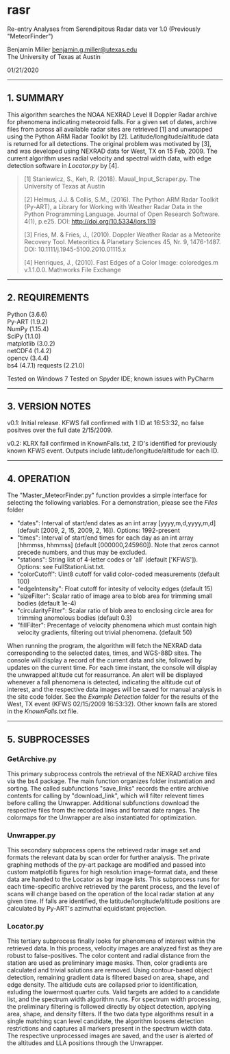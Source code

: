 # rasr
Re-entry Analyses from Serendipitous Radar data
ver 1.0
(Previously "MeteorFinder")

Benjamin Miller <benjamin.g.miller@utexas.edu>  
The University of Texas at Austin 

01/21/2020

---

## 1. SUMMARY

This algorithm searches the NOAA NEXRAD Level II Doppler Radar archive for phenomena indicating meteoroid falls.  For a given set of dates, archive files from across all available radar sites are retrieved \[1] and unwrapped using the Python ARM Radar Toolkit by \[2].  Latitude/longitude/altitude data is returned for all detections.  The original problem was motivated by \[3], and was developed using NEXRAD data for West, TX on 15 Feb, 2009.  The current algorithm uses radial velocity and spectral width data, with edge detection software in *Locator.py* by \[4].

> \[1] Staniewicz, S., Keh, R. (2018). Maual_Input_Scraper.py. The University of Texas at Austin
>
> \[2] Helmus, J.J. & Collis, S.M., (2016). The Python ARM Radar Toolkit (Py-ART), a Library for Working with Weather Radar Data in the Python Programming Language. Journal of Open Research Software. 4(1), p.e25. DOI: http://doi.org/10.5334/jors.119
>
> \[3] Fries, M. & Fries, J., (2010). Doppler Weather Radar as a Meteorite Recovery Tool. Meteoritics & Planetary Sciences 45, Nr. 9, 1476-1487. DOI: 10.1111/j.1945-5100.2010.01115.x 
>
> \[4] Henriques, J., (2010). Fast Edges of a Color Image: coloredges.m v.1.1.0.0. Mathworks File Exchange

---

## 2. REQUIREMENTS

Python (3.6.6)  
Py-ART (1.9.2)  
NumPy (1.15.4)  
SciPy (1.1.0)  
matplotlib (3.0.2)  
netCDF4 (1.4.2)  
opencv (3.4.4)  
bs4 (4.7.1) 
requests (2.21.0)

Tested on Windows 7
Tested on Spyder IDE; known issues with PyCharm

---

## 3. VERSION NOTES

v0.1: Initial release.  KFWS fall confirmed with 1 ID at 16:53:32, no false positves over the full date 2/15/2009.

v0.2: KLRX fall confirmed in KnownFalls.txt, 2 ID's identified for previously known KFWS event.  Outputs include latitude/longitude/altitude for each ID. 

---

## 4. OPERATION

The "Master_MeteorFinder.py" function provides a simple interface for selecting the following variables.  For a demonstration, please see the *Files* folder 

- "dates": Interval of start/end dates as an int array \[yyyy,m,d,yyyy,m,d] \(default \[2009, 2, 15, 2009, 2, 16]).  Options: 1992-present  
- "times": Interval of start/end times for each day as an int array \[hhmmss, hhmmss] \(default \[000000,245960]).  Note that zeros cannot precede numbers, and thus may be excluded.  
- "stations": String list of 4-letter codes or 'all' \(default \['KFWS']).  Options: see FullStationList.txt.  
- "colorCutoff": Uint8 cutoff for valid color-coded measurements \(default 100)   
- "edgeIntensity": Float cutoff for intesity of velocity edges \(default 15)   
- "sizeFilter": Scalar ratio of image area to blob area for trimming small bodies  \(default 1e-4)  
- "circularityFilter": Scalar ratio of blob area to enclosing circle area for trimming anomolous bodies \(default 0.3)  
- "fillFilter": Precentage of velocity phenomena which must contain high velocity gradients, filtering out trivial phenomena.  \(default 50) 

When running the program, the algorithm will fetch the NEXRAD data corresponding to the selected dates, times, and WGS-88D sites.  The console will display a record of the current data and site, followed by updates on the current time.  For each time instant, the console will display the unwrapped altitude cut for reasurrance.  An alert will be displayed whenever a fall phenomena is detected, indicating the altitude cut of interest, and the respective data images will be saved for manual analysis in the site code folder.  See the *Example Detection* folder for the results of the West, TX event (KFWS 02/15/2009 16:53:32).  Other known falls are stored in the *KnownFalls.txt* file.  

---

## 5. SUBPROCESSES

### GetArchive.py 
This primary subprocess controls the retrieval of the NEXRAD archive files via the bs4 package.  The main function organizes folder instantiation and sorting.  The called subfunctions "save_links" records the entire archive contents for calling by "download_link", which will filter relevent times before calling the Unwrapper.  Additional subfunctions download the respective files from the recorded links and format date ranges.  The colormaps for the Unwrapper are also instantiated for optimization.         

### Unwrapper.py
This secondary subprocess opens the retrieved radar image set and formats the relevant data by scan order for further analysis.  The private graphing methods of the py-art package are modified and passed into custom matplotlib figures for high resolution image-format data, and these data are handed to the Locator as bgr image lists.  This subprocess runs for each time-specific archive retrieved by the parent process, and the level of scans will change based on the operation of the local radar station at any given time.  If falls are identified, the latitude/longitude/altitude positions are calculated by Py-ART's azimuthal equidistant projection.        

### Locator.py
This tertiary subprocess finally looks for phenomena of interest within the retrieved data.  In this process, velocity images are analyzed first as they are robust to false-positives.  The color content and radial distance from the station are used as preliminary image masks.  Then, color gradients are calculated and trivial solutions are removed.  Using contour-based object detection, remaining gradient data is filtered based on area, shape, and edge density.  The altidude cuts are collapsed prior to identification, exluding the lowermost quarter cuts.  Valid targets are added to a candidate list, and the spectrum width algorithm runs.  For spectrum width processing, the preliminary filtering is followed directly by object detection, applying area, shape, and density filters.  If the two data type algorithms result in a single matching scan level candidate, the algorithm loosens detection restrictions and captures all markers present in the spectrum width data.  The respective unprocessed images are saved, and the user is alerted of the altitudes and LLA positions through the Unwrapper.            

	
